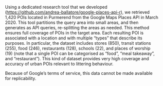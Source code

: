 Using a dedicated research tool that we developed (https://github.com/andrea-ballatore/google-places-api-r), we retrieved 1,420 POIs located in Purmerend from the Google Maps Places API in March 2020. This tool partitions the query area into small areas, and then generates as API queries, re-splitting the areas as needed. 
This method ensures full coverage of POIs in the target area. 
Each resulting POI is associated with a location and with multiple “types” that describe its purposes. 
In particular, the dataset includes stores (850), transit stations (255), food (246), restaurants (128), schools (22), and places of worship (19) (note that a single POI can be categorised as “food”, “meal takeaway”, and “restaurant”). 
This kind of dataset provides very high coverage and accuracy of urban POIs relevant to littering behaviour. 

Because of Google’s terms of service, this data cannot be made available for replicability. 